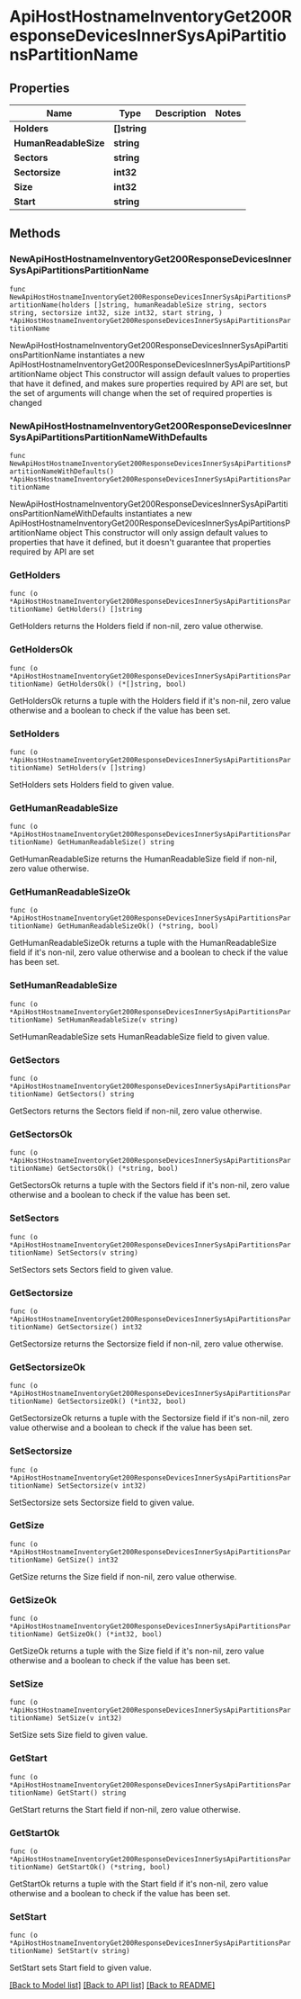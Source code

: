 # ApiHostHostnameInventoryGet200ResponseDevicesInnerSysApiPartitionsPartitionName

## Properties

Name | Type | Description | Notes
------------ | ------------- | ------------- | -------------
**Holders** | **[]string** |  | 
**HumanReadableSize** | **string** |  | 
**Sectors** | **string** |  | 
**Sectorsize** | **int32** |  | 
**Size** | **int32** |  | 
**Start** | **string** |  | 

## Methods

### NewApiHostHostnameInventoryGet200ResponseDevicesInnerSysApiPartitionsPartitionName

`func NewApiHostHostnameInventoryGet200ResponseDevicesInnerSysApiPartitionsPartitionName(holders []string, humanReadableSize string, sectors string, sectorsize int32, size int32, start string, ) *ApiHostHostnameInventoryGet200ResponseDevicesInnerSysApiPartitionsPartitionName`

NewApiHostHostnameInventoryGet200ResponseDevicesInnerSysApiPartitionsPartitionName instantiates a new ApiHostHostnameInventoryGet200ResponseDevicesInnerSysApiPartitionsPartitionName object
This constructor will assign default values to properties that have it defined,
and makes sure properties required by API are set, but the set of arguments
will change when the set of required properties is changed

### NewApiHostHostnameInventoryGet200ResponseDevicesInnerSysApiPartitionsPartitionNameWithDefaults

`func NewApiHostHostnameInventoryGet200ResponseDevicesInnerSysApiPartitionsPartitionNameWithDefaults() *ApiHostHostnameInventoryGet200ResponseDevicesInnerSysApiPartitionsPartitionName`

NewApiHostHostnameInventoryGet200ResponseDevicesInnerSysApiPartitionsPartitionNameWithDefaults instantiates a new ApiHostHostnameInventoryGet200ResponseDevicesInnerSysApiPartitionsPartitionName object
This constructor will only assign default values to properties that have it defined,
but it doesn't guarantee that properties required by API are set

### GetHolders

`func (o *ApiHostHostnameInventoryGet200ResponseDevicesInnerSysApiPartitionsPartitionName) GetHolders() []string`

GetHolders returns the Holders field if non-nil, zero value otherwise.

### GetHoldersOk

`func (o *ApiHostHostnameInventoryGet200ResponseDevicesInnerSysApiPartitionsPartitionName) GetHoldersOk() (*[]string, bool)`

GetHoldersOk returns a tuple with the Holders field if it's non-nil, zero value otherwise
and a boolean to check if the value has been set.

### SetHolders

`func (o *ApiHostHostnameInventoryGet200ResponseDevicesInnerSysApiPartitionsPartitionName) SetHolders(v []string)`

SetHolders sets Holders field to given value.


### GetHumanReadableSize

`func (o *ApiHostHostnameInventoryGet200ResponseDevicesInnerSysApiPartitionsPartitionName) GetHumanReadableSize() string`

GetHumanReadableSize returns the HumanReadableSize field if non-nil, zero value otherwise.

### GetHumanReadableSizeOk

`func (o *ApiHostHostnameInventoryGet200ResponseDevicesInnerSysApiPartitionsPartitionName) GetHumanReadableSizeOk() (*string, bool)`

GetHumanReadableSizeOk returns a tuple with the HumanReadableSize field if it's non-nil, zero value otherwise
and a boolean to check if the value has been set.

### SetHumanReadableSize

`func (o *ApiHostHostnameInventoryGet200ResponseDevicesInnerSysApiPartitionsPartitionName) SetHumanReadableSize(v string)`

SetHumanReadableSize sets HumanReadableSize field to given value.


### GetSectors

`func (o *ApiHostHostnameInventoryGet200ResponseDevicesInnerSysApiPartitionsPartitionName) GetSectors() string`

GetSectors returns the Sectors field if non-nil, zero value otherwise.

### GetSectorsOk

`func (o *ApiHostHostnameInventoryGet200ResponseDevicesInnerSysApiPartitionsPartitionName) GetSectorsOk() (*string, bool)`

GetSectorsOk returns a tuple with the Sectors field if it's non-nil, zero value otherwise
and a boolean to check if the value has been set.

### SetSectors

`func (o *ApiHostHostnameInventoryGet200ResponseDevicesInnerSysApiPartitionsPartitionName) SetSectors(v string)`

SetSectors sets Sectors field to given value.


### GetSectorsize

`func (o *ApiHostHostnameInventoryGet200ResponseDevicesInnerSysApiPartitionsPartitionName) GetSectorsize() int32`

GetSectorsize returns the Sectorsize field if non-nil, zero value otherwise.

### GetSectorsizeOk

`func (o *ApiHostHostnameInventoryGet200ResponseDevicesInnerSysApiPartitionsPartitionName) GetSectorsizeOk() (*int32, bool)`

GetSectorsizeOk returns a tuple with the Sectorsize field if it's non-nil, zero value otherwise
and a boolean to check if the value has been set.

### SetSectorsize

`func (o *ApiHostHostnameInventoryGet200ResponseDevicesInnerSysApiPartitionsPartitionName) SetSectorsize(v int32)`

SetSectorsize sets Sectorsize field to given value.


### GetSize

`func (o *ApiHostHostnameInventoryGet200ResponseDevicesInnerSysApiPartitionsPartitionName) GetSize() int32`

GetSize returns the Size field if non-nil, zero value otherwise.

### GetSizeOk

`func (o *ApiHostHostnameInventoryGet200ResponseDevicesInnerSysApiPartitionsPartitionName) GetSizeOk() (*int32, bool)`

GetSizeOk returns a tuple with the Size field if it's non-nil, zero value otherwise
and a boolean to check if the value has been set.

### SetSize

`func (o *ApiHostHostnameInventoryGet200ResponseDevicesInnerSysApiPartitionsPartitionName) SetSize(v int32)`

SetSize sets Size field to given value.


### GetStart

`func (o *ApiHostHostnameInventoryGet200ResponseDevicesInnerSysApiPartitionsPartitionName) GetStart() string`

GetStart returns the Start field if non-nil, zero value otherwise.

### GetStartOk

`func (o *ApiHostHostnameInventoryGet200ResponseDevicesInnerSysApiPartitionsPartitionName) GetStartOk() (*string, bool)`

GetStartOk returns a tuple with the Start field if it's non-nil, zero value otherwise
and a boolean to check if the value has been set.

### SetStart

`func (o *ApiHostHostnameInventoryGet200ResponseDevicesInnerSysApiPartitionsPartitionName) SetStart(v string)`

SetStart sets Start field to given value.



[[Back to Model list]](../README.md#documentation-for-models) [[Back to API list]](../README.md#documentation-for-api-endpoints) [[Back to README]](../README.md)


